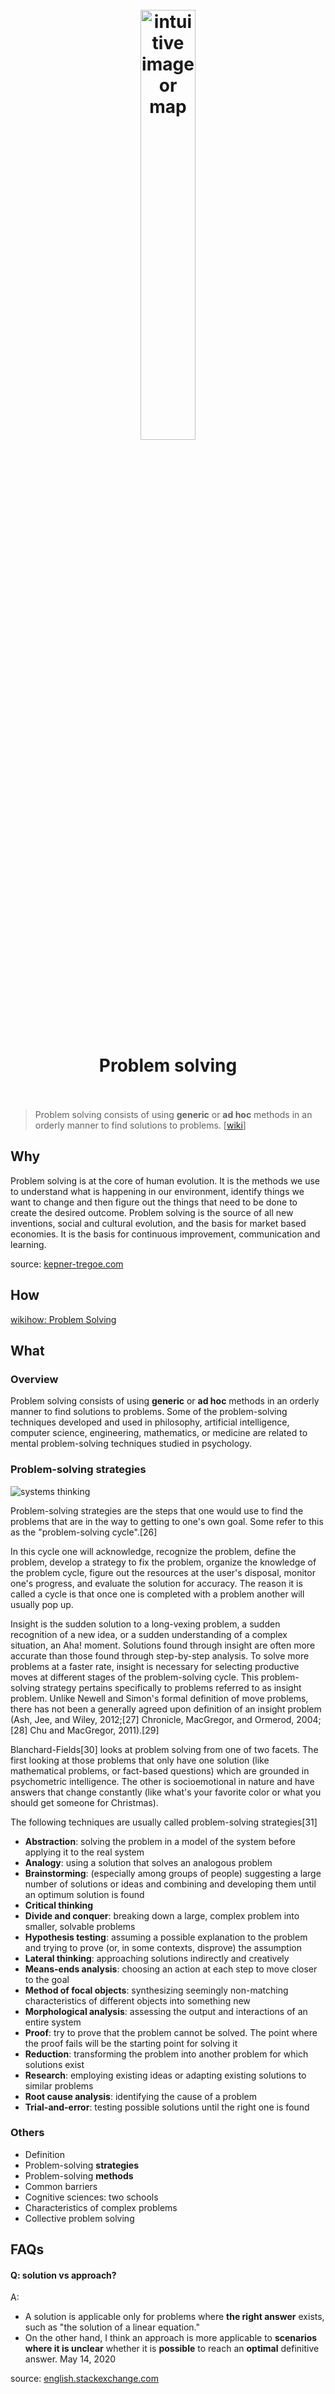 <h1 align="center">
<br>
	<a href="https://www.wikiwand.com/en/Problem_solving">
  <img src="https://i.imgur.com/GDaAXvW.png" alt="intuitive image or map" width=42%">
  </a>
  <br><br>
Problem solving 
  <br><br>
</h1>


> Problem solving consists of using **generic** or **ad hoc** methods in an orderly manner to find solutions to problems. [[wiki](https://www.wikiwand.com/en/Problem_solving)]

## Why 

Problem solving is at the core of human evolution. It is the methods we use to understand what is happening in our environment, identify things we want to change and then figure out the things that need to be done to create the desired outcome. Problem solving is the source of all new inventions, social and cultural evolution, and the basis for market based economies. It is the basis for continuous improvement, communication and learning. 

source: [kepner-tregoe.com](https://www.kepner-tregoe.com/blog/what-is-problem-solving-and-why-is-it-important/)

## How

[wikihow: Problem Solving](https://www.wikihow.com/Category:Problem-Solving) 


## What 

### Overview

Problem solving consists of using **generic** or **ad hoc** methods in an orderly manner to find solutions to problems. Some of the problem-solving techniques developed and used in philosophy, artificial intelligence, computer science, engineering, mathematics, or medicine are related to mental problem-solving techniques studied in psychology.

### Problem-solving **strategies**

![systems thinking](https://i.imgur.com/RVP7kBk.png)

Problem-solving strategies are the steps that one would use to find the problems that are in the way to getting to one's own goal. Some refer to this as the "problem-solving cycle".[26]

In this cycle one will acknowledge, recognize the problem, define the problem, develop a strategy to fix the problem, organize the knowledge of the problem cycle, figure out the resources at the user's disposal, monitor one's progress, and evaluate the solution for accuracy. The reason it is called a cycle is that once one is completed with a problem another will usually pop up.

Insight is the sudden solution to a long-vexing problem, a sudden recognition of a new idea, or a sudden understanding of a complex situation, an Aha! moment. Solutions found through insight are often more accurate than those found through step-by-step analysis. To solve more problems at a faster rate, insight is necessary for selecting productive moves at different stages of the problem-solving cycle. This problem-solving strategy pertains specifically to problems referred to as insight problem. Unlike Newell and Simon's formal definition of move problems, there has not been a generally agreed upon definition of an insight problem (Ash, Jee, and Wiley, 2012;[27] Chronicle, MacGregor, and Ormerod, 2004;[28] Chu and MacGregor, 2011).[29]

Blanchard-Fields[30] looks at problem solving from one of two facets. The first looking at those problems that only have one solution (like mathematical problems, or fact-based questions) which are grounded in psychometric intelligence. The other is socioemotional in nature and have answers that change constantly (like what's your favorite color or what you should get someone for Christmas).

The following techniques are usually called problem-solving strategies[31]

* **Abstraction**: solving the problem in a model of the system before applying it to the real system
* **Analogy**: using a solution that solves an analogous problem
* **Brainstorming**: (especially among groups of people) suggesting a large number of solutions or ideas and combining and developing them until an optimum solution is found
* **Critical thinking**
* **Divide and conquer**: breaking down a large, complex problem into smaller, solvable problems
* **Hypothesis testing**: assuming a possible explanation to the problem and trying to prove (or, in some contexts, disprove) the assumption
* **Lateral thinking**: approaching solutions indirectly and creatively
* **Means-ends analysis**: choosing an action at each step to move closer to the goal
* **Method of focal objects**: synthesizing seemingly non-matching characteristics of different objects into something new
* **Morphological analysis**: assessing the output and interactions of an entire system
* **Proof**: try to prove that the problem cannot be solved. The point where the proof fails will be the starting point for solving it
* **Reduction**: transforming the problem into another problem for which solutions exist
* **Research**: employing existing ideas or adapting existing solutions to similar problems
* **Root cause analysis**: identifying the cause of a problem
* **Trial-and-error**: testing possible solutions until the right one is found

### Others

* Definition
* Problem-solving **strategies**
* Problem-solving **methods**
* Common barriers
* Cognitive sciences: two schools
* Characteristics of complex problems
* Collective problem solving


## FAQs

#### Q: solution vs approach?

A: 

* A solution is applicable only for problems where **the right answer** exists, such as "the solution of a linear equation."
* On the other hand, I think an approach is more applicable to **scenarios where it is unclear** whether it is **possible** to reach an **optimal** definitive answer. May 14, 2020

source: [english.stackexchange.com](https://english.stackexchange.com/questions/534321/solution-vs-approach-in-academic-writing)


